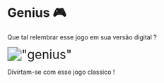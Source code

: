 # Genius :video_game:

Que tal relembrar esse jogo em sua versão digital ?

<img src="https://images-na.ssl-images-amazon.com/images/I/614UDTGGknL.__AC_SY300_SX300_QL70_ML2_.jpg" alt="&quot;genius&quot;" style="zoom:200%;" />

Divirtam-se com esse jogo classico ! 
